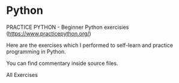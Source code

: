 # Python
PRACTICE PYTHON - Beginner Python exercisies (https://www.practicepython.org/)

Here are the exercises which I performed to self-learn and practice programming in Python.

You can find commentary inside source files.

All Exercises

